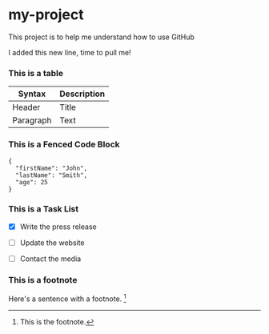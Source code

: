 # my-project
This project is to help me understand how to use GitHub

I added this new line, time to pull me!

### This is a table
| Syntax | Description |
| ----------- | ----------- |
| Header | Title |
| Paragraph | Text |


### This is a Fenced Code Block
```
{
  "firstName": "John",
  "lastName": "Smith",
  "age": 25
}
```

### This is a Task List
- [x] Write the press release
- [ ] Update the website
- [ ] Contact the media


### This is a footnote
Here's a sentence with a footnote. [^1]

[^1]: This is the footnote.
